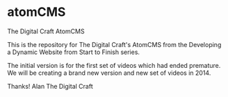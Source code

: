 atomCMS
=======

The Digital Craft AtomCMS

This is the repository for The Digital Craft's AtomCMS from the Developing a Dynamic Website from Start to Finish series.

The initial version is for the first set of videos which had ended premature.  We will be creating a brand new version and new set of videos in 2014.

Thanks!
Alan
The Digital Craft
